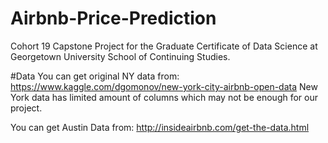 # Airbnb-Price-Prediction
Cohort 19 Capstone Project for the Graduate Certificate of Data Science at Georgetown University School of Continuing Studies.


#Data
You can get original NY data from: https://www.kaggle.com/dgomonov/new-york-city-airbnb-open-data
New York data has limited amount of columns which may not be enough for our project.

You can get Austin Data from: http://insideairbnb.com/get-the-data.html
